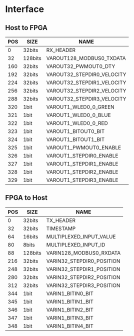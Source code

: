 # Interface
## Host to FPGA
| POS | SIZE | NAME |
| --- | --- | --- |
| 0 | 32bits | RX_HEADER |
| 32 | 128bits | VAROUT128_MODBUS0_TXDATA |
| 160 | 32bits | VAROUT32_PWMOUT0_DTY |
| 192 | 32bits | VAROUT32_STEPDIR0_VELOCITY |
| 224 | 32bits | VAROUT32_STEPDIR1_VELOCITY |
| 256 | 32bits | VAROUT32_STEPDIR2_VELOCITY |
| 288 | 32bits | VAROUT32_STEPDIR3_VELOCITY |
| 320 | 1bit | VAROUT1_WLED0_0_GREEN |
| 321 | 1bit | VAROUT1_WLED0_0_BLUE |
| 322 | 1bit | VAROUT1_WLED0_0_RED |
| 323 | 1bit | VAROUT1_BITOUT0_BIT |
| 324 | 1bit | VAROUT1_BITOUT1_BIT |
| 325 | 1bit | VAROUT1_PWMOUT0_ENABLE |
| 326 | 1bit | VAROUT1_STEPDIR0_ENABLE |
| 327 | 1bit | VAROUT1_STEPDIR1_ENABLE |
| 328 | 1bit | VAROUT1_STEPDIR2_ENABLE |
| 329 | 1bit | VAROUT1_STEPDIR3_ENABLE |

## FPGA to Host
| POS | SIZE | NAME |
| --- | --- | --- |
| 0 | 32bits | TX_HEADER |
| 32 | 32bits | TIMESTAMP |
| 64 | 16bits | MULTIPLEXED_INPUT_VALUE |
| 80 | 8bits | MULTIPLEXED_INPUT_ID |
| 88 | 128bits | VARIN128_MODBUS0_RXDATA |
| 216 | 32bits | VARIN32_STEPDIR0_POSITION |
| 248 | 32bits | VARIN32_STEPDIR1_POSITION |
| 280 | 32bits | VARIN32_STEPDIR2_POSITION |
| 312 | 32bits | VARIN32_STEPDIR3_POSITION |
| 344 | 1bit | VARIN1_BITIN0_BIT |
| 345 | 1bit | VARIN1_BITIN1_BIT |
| 346 | 1bit | VARIN1_BITIN2_BIT |
| 347 | 1bit | VARIN1_BITIN3_BIT |
| 348 | 1bit | VARIN1_BITIN4_BIT |
